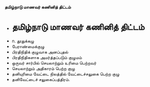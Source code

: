 **தமிழ்நாடு மாணவர் கணினித் திட்டம்**
- # தமிழ்நாடு மாணவர் கணினித் திட்டம்
- n. தூதுக்கழு
- பேராண்மைக்குழு
- பிரதிநிதிக் குழுவாக அனப்புதல்
- பிரதிநிதிகளாக அமர்த்தப்படும் குழுமம்
- ஒருவர் சார்பில் செயலாற்றும் உரிமை பெற்றவர்
- செயலாற்றும் அதிகாரம் பெற்ற குழு
- தனியுரிமை வேட்டை நிலத்தில் வேட்டைச்சலுகை பெற்ற குழு
- தனிவேட்டைச் சலுகைப்பத்திரம்.

